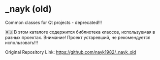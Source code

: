 # _nayk (old)
Common classes for Qt projects - deprecated!!!

:ru: В этом каталоге содержится библиотека классов, используемая в разных проектах.
Внимание! Проект устаревший, не рекомендуется использовать!!!

Original Repository Link: https://github.com/nayk1982/_nayk_old
